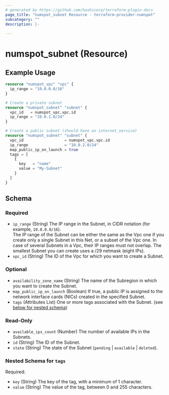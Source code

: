 ```yaml
---
# generated by https://github.com/hashicorp/terraform-plugin-docs
page_title: "numspot_subnet Resource - terraform-provider-numspot"
subcategory: ""
description: |-
  
---
```


# numspot_subnet (Resource)



## Example Usage

```terraform
resource "numspot_vpc" "vpc" {
  ip_range = "10.0.0.0/16"
}

# Create a private subnet
resource "numspot_subnet" "subnet" {
  vpc_id   = numspot_vpc.vpc.id
  ip_range = "10.0.1.0/24"
}

# Create a public subnet (should have an internet_service)
resource "numspot_subnet" "subnet" {
  vpc_id                  = numspot_vpc.vpc.id
  ip_range                = "10.0.2.0/24"
  map_public_ip_on_launch = true
  tags = [
    {
      key   = "name"
      value = "My-Subnet"
    }
  ]
}
```

<!-- schema generated by tfplugindocs -->
## Schema

### Required

- `ip_range` (String) The IP range in the Subnet, in CIDR notation (for example, `10.0.0.0/16`).<br />
The IP range of the Subnet can be either the same as the Vpc one if you create only a single Subnet in this Net, or a subset of the Vpc one. In case of several Subnets in a Vpc, their IP ranges must not overlap. The smallest Subnet you can create uses a /29 netmask (eight IPs).
- `vpc_id` (String) The ID of the Vpc for which you want to create a Subnet.

### Optional

- `availability_zone_name` (String) The name of the Subregion in which you want to create the Subnet.
- `map_public_ip_on_launch` (Boolean) If true, a public IP is assigned to the network interface cards (NICs) created in the specified Subnet.
- `tags` (Attributes List) One or more tags associated with the Subnet. (see [below for nested schema](#nestedatt--tags))

### Read-Only

- `available_ips_count` (Number) The number of available IPs in the Subnets.
- `id` (String) The ID of the Subnet.
- `state` (String) The state of the Subnet (`pending` \| `available` \| `deleted`).

<a id="nestedatt--tags"></a>
### Nested Schema for `tags`

Required:

- `key` (String) The key of the tag, with a minimum of 1 character.
- `value` (String) The value of the tag, between 0 and 255 characters.

